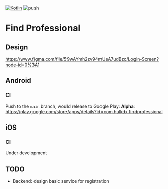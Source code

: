 [![Kotlin](https://img.shields.io/badge/kotlin-1.6.10-blue.svg?logo=kotlin)](http://kotlinlang.org)
![push](https://github.com/hulkdx/FindProfessional/actions/workflows/push.yml/badge.svg)

# Find Professional

## Design
https://www.figma.com/file/59wAYmh2zv94mUeA7udBzc/Login-Screen?node-id=0%3A1

## Android

### CI
Push to the `main` branch, would release to Google Play:
**Alpha**: https://play.google.com/store/apps/details?id=com.hulkdx.findprofessional

## iOS

### CI
Under development

## TODO
- Backend: design basic service for registration

